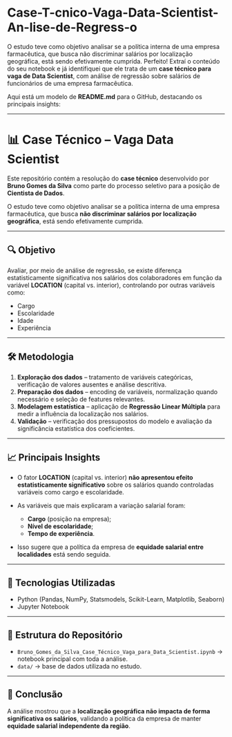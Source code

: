 # Case-T-cnico-Vaga-Data-Scientist-An-lise-de-Regress-o
O estudo teve como objetivo analisar se a política interna de uma empresa farmacêutica, que busca não discriminar salários por localização geográfica, está sendo efetivamente cumprida.
Perfeito! Extraí o conteúdo do seu notebook e já identifiquei que ele trata de um **case técnico para vaga de Data Scientist**, com análise de regressão sobre salários de funcionários de uma empresa farmacêutica.

Aqui está um modelo de **README.md** para o GitHub, destacando os principais insights:

---

# 📊 Case Técnico – Vaga Data Scientist

Este repositório contém a resolução do **case técnico** desenvolvido por **Bruno Gomes da Silva** como parte do processo seletivo para a posição de **Cientista de Dados**.

O estudo teve como objetivo analisar se a política interna de uma empresa farmacêutica, que busca **não discriminar salários por localização geográfica**, está sendo efetivamente cumprida.

---

## 🔍 Objetivo

Avaliar, por meio de análise de regressão, se existe diferença estatisticamente significativa nos salários dos colaboradores em função da variável **LOCATION** (capital vs. interior), controlando por outras variáveis como:

* Cargo
* Escolaridade
* Idade
* Experiência

---

## 🛠️ Metodologia

1. **Exploração dos dados** – tratamento de variáveis categóricas, verificação de valores ausentes e análise descritiva.
2. **Preparação dos dados** – encoding de variáveis, normalização quando necessário e seleção de features relevantes.
3. **Modelagem estatística** – aplicação de **Regressão Linear Múltipla** para medir a influência da localização nos salários.
4. **Validação** – verificação dos pressupostos do modelo e avaliação da significância estatística dos coeficientes.

---

## 📈 Principais Insights

* O fator **LOCATION** (capital vs. interior) **não apresentou efeito estatisticamente significativo** sobre os salários quando controladas variáveis como cargo e escolaridade.
* As variáveis que mais explicaram a variação salarial foram:

  * **Cargo** (posição na empresa);
  * **Nível de escolaridade**;
  * **Tempo de experiência**.
* Isso sugere que a política da empresa de **equidade salarial entre localidades** está sendo seguida.

---

## 🚀 Tecnologias Utilizadas

* Python (Pandas, NumPy, Statsmodels, Scikit-Learn, Matplotlib, Seaborn)
* Jupyter Notebook

---

## 📂 Estrutura do Repositório

* `Bruno_Gomes_da_Silva_Case_Técnico_Vaga_para_Data_Scientist.ipynb` → notebook principal com toda a análise.
* `data/` → base de dados utilizada no estudo.

---

## 📌 Conclusão

A análise mostrou que a **localização geográfica não impacta de forma significativa os salários**, validando a política da empresa de manter **equidade salarial independente da região**.

